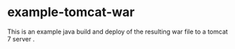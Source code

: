 # example-tomcat-war

This is an example java build and deploy of the resulting
war file to a tomcat 7 server .


